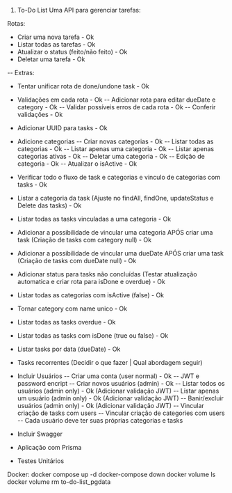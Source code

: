 1. To-Do List
   Uma API para gerenciar tarefas:

Rotas:

- Criar uma nova tarefa - Ok
- Listar todas as tarefas - Ok
- Atualizar o status (feito/não feito) - Ok
- Deletar uma tarefa - Ok

-- Extras:

- Tentar unificar rota de done/undone task - Ok
- Validações em cada rota - Ok
  -- Adicionar rota para editar dueDate e category - Ok
  -- Validar possíveis erros de cada rota - Ok
  -- Conferir validações - Ok
- Adicionar UUID para tasks - Ok
- Adicione categorias
  -- Criar novas categorias - Ok
  -- Listar todas as categorias - Ok
  -- Listar apenas uma categoria - Ok
  -- Listar apenas categorias ativas - Ok
  -- Deletar uma categoria - Ok
  -- Edição de categoria - Ok
  -- Atualizar o isActive - Ok
- Verificar todo o fluxo de task e categorias e vinculo de categorias com tasks - Ok
- Listar a categoria da task (Ajuste no findAll, findOne, updateStatus e Delete das tasks) - Ok
- Listar todas as tasks vinculadas a uma categoria - Ok
- Adicionar a possibilidade de vincular uma categoria APÓS criar uma task (Criação de tasks com category null) - Ok
- Adicionar a possibilidade de vincular uma dueDate APÓS criar uma task (Criação de tasks com dueDate null) - Ok
- Adicionar status para tasks não concluídas (Testar atualização automatica e criar rota para isDone e overdue) - Ok
- Listar todas as categorias com isActive (false) - Ok
- Tornar category com name unico - Ok
- Listar todas as tasks overdue - Ok
- Listar todas as tasks com isDone (true ou false) - Ok
- Listar tasks por data (dueDate) - Ok
- Tasks recorrentes (Decidir o que fazer | Qual abordagem seguir)

- Incluir Usuários
  -- Criar uma conta (user normal) - Ok
  -- JWT e password encript
  -- Criar novos usuários (admin) - Ok
  -- Listar todos os usuários (admin only) - Ok (Adicionar validação JWT)
  -- Listar apenas um usuário (admin only) - Ok (Adicionar validação JWT)
  -- Banir/excluir usuários (admin only) - Ok (Adicionar validação JWT)
  -- Vincular criação de tasks com users
  -- Vincular criação de categories com users
  -- Cada usuário deve ter suas próprias categorias e tasks

- Incluir Swagger
- Aplicação com Prisma
- Testes Unitários

Docker:
docker compose up -d
docker-compose down
docker volume ls
docker volume rm to-do-list_pgdata
